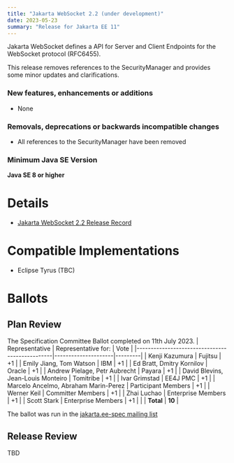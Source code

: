 ```yaml
---
title: "Jakarta WebSocket 2.2 (under development)"
date: 2023-05-23
summary: "Release for Jakarta EE 11"
---
```

Jakarta WebSocket defines a API for Server and Client Endpoints for the WebSocket protocol (RFC6455).

This release removes references to the SecurityManager and provides some minor updates and clarifications.


### New features, enhancements or additions
* None

### Removals, deprecations or backwards incompatible changes
* All references to the SecurityManager have been removed

### Minimum Java SE Version
**Java SE 8 or higher**

# Details
* [Jakarta WebSocket 2.2 Release Record](https://projects.eclipse.org/projects/ee4j.websocket/releases/2.2.0)

<!--
The following can be uncommented and version information updated as they become available.

    * [Jakarta EE Platform 10 Release Plan](https://eclipse-ee4j.github.io/jakartaee-platform/jakartaee10/JakartaEE10ReleasePlan)
* [Jakarta WebSocket 2.1 Specification Document](./jakarta-websocket-spec-2.1.pdf) (PDF)
* [Jakarta WebSocket 2.1 Specification Document](./jakarta-websocket-spec-2.1.html) (HTML)
* [Jakarta WebSocket 2.1 Javadoc]
    * [Client](./apidocs/client)
    * [Server](./apidocs/server)
* [Jakarta WebSocket 2.1 TCK](https://download.eclipse.org/jakartaee/websocket/2.1/jakarta-websocket-tck-2.1.0.zip)  ([sig](https://download.eclipse.org/jakartaee/websocket/2.1/jakarta-websocket-tck-2.1.0.zip.sig),  [sha](https://download.eclipse.org/jakartaee/websocket/2.1/jakarta-websocket-tck-2.1.0.zip.sha256),  [pub](https://raw.githubusercontent.com/jakartaee/specification-committee/master/jakartaee-spec-committee.pub))
* Maven coordinates
    * [jakarta.websocket:jakarta.websocket-api:jar:2.1.0](https://search.maven.org/artifact/jakarta.websocket/jakarta.websocket-api/2.1.0/jar)
    * [jakarta.websocket:jakarta.websocket-client-api:jar:2.1.0](https://search.maven.org/artifact/jakarta.websocket/jakarta.websocket-client-api/2.1.0/jar)
-->

# Compatible Implementations

* Eclipse Tyrus (TBC)

# Ballots

## Plan Review

The Specification Committee Ballot completed on 11th July 2023.
| Representative                                 | Representative for: |  Vote   |
|------------------------------------------------|---------------------|---------|
| Kenji Kazumura                                 | Fujitsu             |   +1    |
| Emily Jiang, Tom Watson                        | IBM                 |   +1    |
| Ed Bratt, Dmitry Kornilov                      | Oracle              |   +1    |
| Andrew Pielage, Petr Aubrecht                  | Payara              |   +1    |
| David Blevins, Jean-Louis Monteiro             | Tomitribe           |   +1    |
| Ivar Grimstad                                  | EE4J PMC            |   +1    |
| Marcelo Ancelmo, Abraham Marin-Perez           | Participant Members |   +1    |
| Werner Keil                                    | Committer Members   |   +1    |
| Zhai Luchao                                    | Enterprise Members  |   +1    |
| Scott Stark                                    | Enterprise Members  |   +1    |
|                                                | **Total**           | **10**  |


The ballot was run in the [jakarta.ee-spec mailing list](https://www.eclipse.org/lists/jakarta.ee-spec/msg02948.html)

## Release Review
TBD
